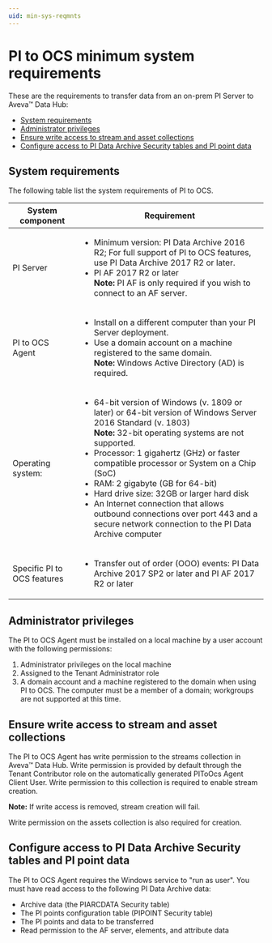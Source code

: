 ```yaml
---
uid: min-sys-reqmnts
---
```


# PI to OCS minimum system requirements

These are the requirements to transfer data from an on-prem PI Server to Aveva&trade; Data Hub:

* [System requirements](#system-requirements)
* [Administrator privileges](#administrator-privileges)
* [Ensure write access to stream and asset collections](#ensure-write-access-to-stream-and-asset-collections)
* [Configure access to PI Data Archive Security tables and PI point data](#configure-access-to-pi-data-archive-security-tables-and-pi-point-data)

## System requirements

The following table list the system requirements of PI to OCS.

| System component | Requirement |
| ------------- | ----------------- |
| PI Server | <ul><li>Minimum version: PI Data Archive 2016 R2; For full support of PI to OCS features, use PI Data Archive 2017 R2 or later.</li><li>PI AF 2017 R2 or later<br>**Note:** PI AF is only required if you wish to connect to an AF server.</li></ul> |
| PI to OCS Agent | <ul><li> Install on a different computer than your PI Server deployment.</li><li>Use a domain account on a machine registered to the same domain.<br>**Note:** Windows Active Directory (AD) is required.</li> |
|Operating system: |<ul><li>64-bit version of Windows (v. 1809 or later) or 64-bit version of Windows Server 2016 Standard (v. 1803)<br>**Note:** 32-bit operating systems are not supported.</li><li>Processor: 1 gigahertz (GHz) or faster compatible processor or System on a Chip (SoC)</li><li>RAM: 2 gigabyte (GB for 64-bit)</li><li>Hard drive size: 32GB or larger hard disk</li><li>An Internet connection that allows outbound connections over port 443 and a secure network connection to the PI Data Archive computer</li></ul> |
| Specific PI to OCS features | <ul><li>Transfer out of order (OOO) events: PI Data Archive 2017 SP2 or later and PI AF 2017 R2 or later |

## Administrator privileges

The PI to OCS Agent must be installed on a local machine by a user account with the following permissions: 

1. Administrator privileges on the local machine
2. Assigned to the Tenant Administrator role
3. A domain account and a machine registered to the domain when using PI to OCS. The computer must be a member of a domain; workgroups are not supported at this time.

## Ensure write access to stream and asset collections 

The PI to OCS Agent has write permission to the streams collection in Aveva&trade; Data Hub. Write permission is provided by default through the Tenant Contributor role on the automatically generated PIToOcs Agent Client User. Write permission to this collection is required to enable stream creation.

**Note:** If write access is removed, stream creation will fail.

Write permission on the assets collection is also required for creation.

## Configure access to PI Data Archive Security tables and PI point data

The PI to OCS Agent requires the Windows service to "run as user". You must have read access to the following PI Data Archive data:

* Archive data (the PIARCDATA Security table)
* The PI points configuration table (PIPOINT Security table)
* The PI points and data to be transferred
* Read permission to the AF server, elements, and attribute data
